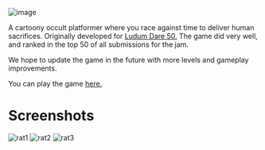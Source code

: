 ![image](https://user-images.githubusercontent.com/25966180/206600944-e4daba17-9ca8-47a5-aeb5-c3e770b5394b.png)

A cartoony occult platformer where you race against time to deliver human sacrifices. Originally developed for [Ludum Dare 50.](https://ldjam.com/events/ludum-dare/50/rat-king) The game did very well, and ranked in the top 50 of all submissions for the jam.

We hope to update the game in the future with more levels and gameplay improvements.

You can play the game [here.](https://the-mountain.itch.io/rat-king)

# Screenshots
![rat1](https://user-images.githubusercontent.com/25966180/206601924-260f936e-dfa7-4f0f-8aaf-be0a2ef414c4.png)
![rat2](https://user-images.githubusercontent.com/25966180/206601935-ab985ee5-64db-47e1-ab0a-e2318a716ebc.png)
![rat3](https://user-images.githubusercontent.com/25966180/206601944-3c03d179-4a64-4245-9d5d-f015f693c99a.png)
